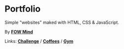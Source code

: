 # Portfolio
Simple "websites" maked with HTML, CSS &amp; JavaScript.

By [**FOW Mind**](https://github.com/FOWMind)

Links:
[**Challenge**](https://alwl1.github.io/reto)
/
[**Coffees**](https://alwl1.github.io/cafeteria)
/
[**Gym**](https://alwl1.github.io/triny)
